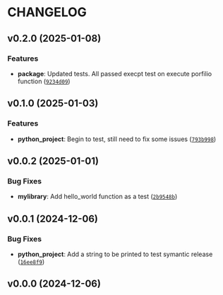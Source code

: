 # CHANGELOG


## v0.2.0 (2025-01-08)

### Features

- **package**: Updated tests. All passed execpt test on execute porfilio function
  ([`9234d09`](https://github.com/Rosalie-code/python_project/commit/9234d097d1b05a1985aee2eb24c6a8426c80018b))


## v0.1.0 (2025-01-03)

### Features

- **python_project**: Begin to test, still need to fix some issues
  ([`793b998`](https://github.com/Rosalie-code/python_project/commit/793b998f3d552077bac4113897106144d969da07))


## v0.0.2 (2025-01-01)

### Bug Fixes

- **mylibrary**: Add hello_world function as a test
  ([`2b9548b`](https://github.com/Rosalie-code/python_project/commit/2b9548b7288ff1c5496ba3524a6edc517eb27e0f))


## v0.0.1 (2024-12-06)

### Bug Fixes

- **python_project**: Add a string to be printed to test symantic release
  ([`16ee8f9`](https://github.com/Rosalie-code/python_project/commit/16ee8f9ae4ead67513485bd82c4d0270350cba46))


## v0.0.0 (2024-12-06)
